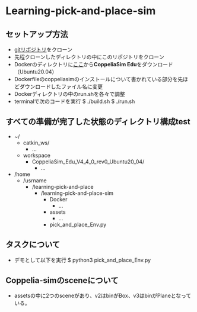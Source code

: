 # Learning-pick-and-place-sim
## セットアップ方法
- [gitリポジトリ](https://github.com/pantor/learning-pick-and-place)をクローン
- 先程クローンしたディレクトリの中にこのリポジトリをクローン
- Dockerのディレクトリに[ここ](https://www.coppeliarobotics.com/downloads)から**CoppeliaSim Edu**をダウンロード（Ubuntu20.04）
- Dockerfileのcoppeliasimのインストールについて書かれている部分を先ほどダウンロードしたファイル名に変更
- Dockerディレクトリの中のrun.shを各々で調整
- terminalで次のコードを実行
$ ./build.sh
$ ./run.sh

## すべての準備が完了した状態のディレクトリ構成test
- ~/
  - catkin_ws/
    - ...
  - workspace
    - CoppeliaSim_Edu_V4_4_0_rev0_Ubuntu20_04/
      - ...
- /home
  - /usrname
    - /learning-pick-and-place
      - /learning-pick-and-place-sim
        - Docker
          - ...
        - assets
          - ...
        - pick_and_place_Env.py

## タスクについて
- デモとして以下を実行
$ python3 pick_and_place_Env.py

## Coppelia-simのsceneについて
- assetsの中に2つのsceneがあり、v2はbinがBox、v3はbinがPlaneとなっている。
